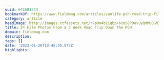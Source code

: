 ```yaml
---
uuid: 645601344
bookmarkOf: https://www.fieldmag.com/articles/vanlife-pch-road-trip-film
category: article
headImage: http://images.ctfassets.net/r7p9m4b1iqbp/6c0S8P9avuyQMMU8GMIUsQ/3080d22133aafeef219dadcb948d59a7/Noah-PCH-roadtrip-10.jpg?w=1000
title: 24 Film Photos From a 3 Week Road Trip Down the PCH
domain: fieldmag.com
description: 
tags: []
date: '2023-01-26T19:48:35.573Z'
highlights: 
---
```





